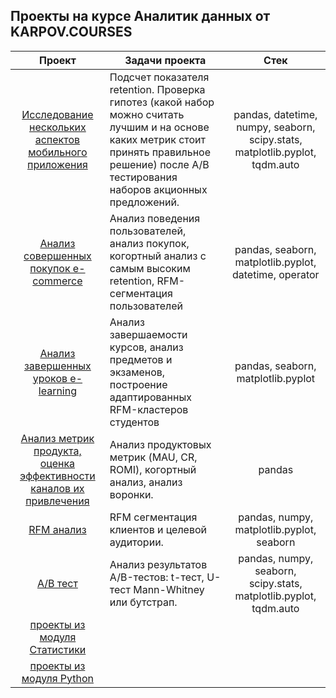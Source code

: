 ## Проекты на курсе Аналитик данных от KARPOV.COURSES 

                                             
| Проект                      | Задачи проекта |   Стек    |
|:---------------------------:|----------------|:---------:|
|[Исследование нескольких аспектов мобильного приложения](https://github.com/NickKulibaba/Projects_on_karpov_coursers/tree/main/project_final#readme) | Подсчет показателя retention. Проверка гипотез (какой набор можно считать лучшим и на основе каких метрик стоит принять правильное решение) после A/B тестирования наборов акционных предложений. | pandas, datetime, numpy, seaborn, scipy.stats, matplotlib.pyplot, tqdm.auto |
|[Анализ совершенных покупок e-commerce](https://github.com/NickKulibaba/Projects_on_karpov_coursers/tree/main/project_e-commerce#readme) |  Анализ поведения пользователей, анализ покупок, когортный анализ с самым высоким retention, RFM-сегментация пользователей| pandas, seaborn, matplotlib.pyplot, datetime, operator|
|[Анализ завершенных уроков e-learning](https://github.com/NickKulibaba/Projects_on_karpov_coursers/tree/main/project_e-learning#readme) | Анализ завершаемости курсов, анализ предметов и экзаменов, построение адаптированных RFM-кластеров студентов| pandas, seaborn, matplotlib.pyplot |
|[Анализ метрик продукта, оценка эффективности каналов их привлечения](https://github.com/NickKulibaba/Projects_on_karpov_coursers/tree/main/product_metrics#readme) | Анализ продуктовых метрик (MAU, CR, ROMI), когортный анализ, анализ воронки. | pandas |
|[RFM анализ](https://github.com/NickKulibaba/Projects_on_karpov_coursers/tree/main/product_rfm#readme) | RFM сегментация клиентов и целевой аудитории.| pandas, numpy, matplotlib.pyplot, seaborn |
|[А/В тест](https://github.com/Nikolay1707/Projects_on_karpov_coursers/blob/main/projects_statistics/mini_project_7_stat(les_9_ab).ipynb) | Анализ результатов A/B-тестов: t-тест, U-тест Mann-Whitney или бутстрап. | pandas, numpy, seaborn, scipy.stats, matplotlib.pyplot, tqdm.auto |
|[проекты из модуля Статистики](https://github.com/NickKulibaba/Projects_on_karpov_coursers/tree/main/projects_statistics)||
|[проекты из модуля Python](https://github.com/NickKulibaba/Projects_on_karpov_coursers/tree/main/projects_python)||
